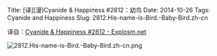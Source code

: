 Title: [译][漫]Cyanide & Happiness #2812：幼鸟
Date: 2014-10-26
Tags: Cyanide and Happiness
Slug: 2812.His-name-is-Bird.-Baby-Bird.zh-cn

译自：[Cyanide & Happiness #2812 - Explosm.net](http://explosm.net/comics/2812/)


![2812.His-name-is-Bird.-Baby-Bird.zh-cn.png](/static/images/comics/2812.His-name-is-Bird.-Baby-Bird.zh-cn.png)
